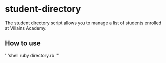 # student-directory

The student directory script allows you to manage a list of students enrolled at Villains Academy.

## How to use ##

'''shell
ruby directory.rb
'''
